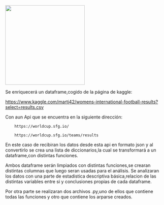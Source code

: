     
<img src="input/imag.jpeg" width="250">


Se enriquecerá un dataframe,cogido de la página de kaggle:
  
  https://www.kaggle.com/martj42/womens-international-football-results?select=results.csv

Con aun Api que se encuentra en la siguiente dirección:
        
        https://worldcup.sfg.io/

        https://worldcup.sfg.io/teams/results

En este caso de recibiran los datos desde esta api en formato json y al convertirlo se crea una lista de diccionarios,la cual se transformará a un dataframe,con distintas funciones.

Ambos dataframe serán limpiados con distintas funciones,se crearan distintas columnas que luego seran usadas para el análisis.
Se analizaran los datos con una parte de estadistica descriptiva básica,relacion de las distintas variables entre si y conclusiones propias de cada dataframe.

Por otra parte se realizaran dos archivos .py,uno de ellos que contiene todas las funciones y otro que contiene los arparse creados.




